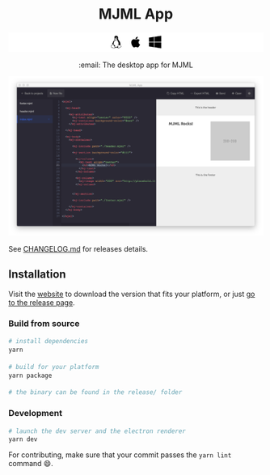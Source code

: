 <h1 align="center">
	MJML App
</h1>

![os](assets/os.png)

<p align="center">
	:email: The desktop app for MJML
</p>

![screenshot](assets/screenshot.png)

See [CHANGELOG.md](CHANGELOG.md) for releases details.

## Installation

Visit the [website](http://mjmlio.github.io/mjml-app/) to download the version that fits your platform, or just [go to the release page](https://github.com/mjmlio/mjml-app/releases).

### Build from source

```bash
# install dependencies
yarn

# build for your platform
yarn package

# the binary can be found in the release/ folder
```

### Development

```bash
# launch the dev server and the electron renderer
yarn dev
```

For contributing, make sure that your commit passes the `yarn lint` command :smile:.
